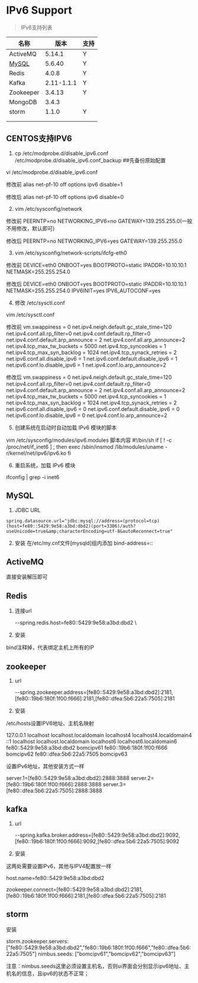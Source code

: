 # IPv6 Support

> IPv6支持列表

| 名称                         | 版本 | 支持 |
| ---------------------------- | ---- | ---- |
| ActiveMQ                     |  5.14.1    | Y    |
| [MySQL](#user-content-mysql) | 5.6.40    |   Y   |
| Redis                        |  4.0.8    |    Y  |
| Kafka                        |   2.11-1.1.1   | Y     |
| Zookeeper                    |   3.4.13   | Y     |
| MongoDB                      |   3.4.3   |      |
| storm | 1.1.0 | Y |
|                              |      |      |
|                              |      |      |

## CENTOS支持IPV6

1. cp /etc/modprobe.d/disable_ipv6.conf /etc/modprobe.d/disable_ipv6.conf_backup ##先备份原始配置


vi /etc/modprobe.d/disable_ipv6.conf

修改前
alias net-pf-10 off
options ipv6 disable=1

修改后
alias net-pf-10 off
options ipv6 disable=0

2. vim /etc/sysconfig/network


 修改前
PEERNTP=no
NETWORKING_IPV6=no
GATEWAY=139.255.255.0(一般不用修改，默认即可)

修改后
PEERNTP=no
NETWORKING_IPV6=yes
GATEWAY=139.255.255.0

3. vim /etc/sysconfig/network-scripts/ifcfg-eth0

修改前
DEVICE=eth0
ONBOOT=yes
BOOTPROTO=static
IPADDR=10.10.10.1
NETMASK=255.255.254.0

修改后
DEVICE=eth0
ONBOOT=yes
BOOTPROTO=static
IPADDR=10.10.10.1
NETMASK=255.255.254.0
IPV6INIT=yes
IPV6_AUTOCONF=yes

4. 修改 /etc/sysctl.conf

vim /etc/sysctl.conf

修改前
vm.swappiness = 0
net.ipv4.neigh.default.gc_stale_time=120
net.ipv4.conf.all.rp_filter=0
net.ipv4.conf.default.rp_filter=0
net.ipv4.conf.default.arp_announce = 2
net.ipv4.conf.all.arp_announce=2
net.ipv4.tcp_max_tw_buckets = 5000
net.ipv4.tcp_syncookies = 1
net.ipv4.tcp_max_syn_backlog = 1024
net.ipv4.tcp_synack_retries = 2
net.ipv6.conf.all.disable_ipv6 = 1
net.ipv6.conf.default.disable_ipv6 = 1
net.ipv6.conf.lo.disable_ipv6 = 1
net.ipv4.conf.lo.arp_announce=2

修改后
vm.swappiness = 0
net.ipv4.neigh.default.gc_stale_time=120
net.ipv4.conf.all.rp_filter=0
net.ipv4.conf.default.rp_filter=0
net.ipv4.conf.default.arp_announce = 2
net.ipv4.conf.all.arp_announce=2
net.ipv4.tcp_max_tw_buckets = 5000
net.ipv4.tcp_syncookies = 1
net.ipv4.tcp_max_syn_backlog = 1024
net.ipv4.tcp_synack_retries = 2
net.ipv6.conf.all.disable_ipv6 = 0
net.ipv6.conf.default.disable_ipv6 = 0
net.ipv6.conf.lo.disable_ipv6 = 0
net.ipv4.conf.lo.arp_announce=2

5. 创建系统在启动时自动加载 IPv6 模块的脚本

vim /etc/sysconfig/modules/ipv6.modules
脚本内容
#!/bin/sh
if [ ! -c /proc/net/if_inet6 ] ; then
exec /sbin/insmod /lib/modules/uname -r/kernel/net/ipv6/ipv6.ko
fi

6. 重启系统，加载 IPv6 模块

 ifconfig | grep -i inet6

## MySQL

1. JDBC URL

```properties
spring.datasource.url="jdbc:mysql://address=(protocol=tcp)(host=fe80::5429:9e58:a3bd:dbd2)(port=3306)/auth?useUnicode=true&amp;characterEncoding=utf-8&autoReconnect=true"
```
2. 安装
在/etc/my.cnf文件[mysqld]组内添加
bind-address=::

## ActiveMQ
直接安装解压即可

## Redis

1. 连接url

   --spring.redis.host=fe80::5429:9e58:a3bd:dbd2 \

2. 安装

bind注释掉，代表绑定主机上所有的IP

## zookeeper

1. url

   --spring.zookeeper.address=[fe80::5429:9e58:a3bd:dbd2]:2181,[fe80::19b6:180f:1f00:f666]:2181,[fe80::dfea:5b6:22a5:7505]:2181

2. 安装

/etc/hosts设置IPV6地址、主机名映射

127.0.0.1   localhost localhost.localdomain localhost4 localhost4.localdomain4
::1         localhost localhost.localdomain localhost6 localhost6.localdomain6
fe80::5429:9e58:a3bd:dbd2       bomcipv61
fe80::19b6:180f:1f00:f666       bomcipv62
fe80::dfea:5b6:22a5:7505        bomcipv63

设置IPv6地址，其他安装方式一样

server.1=[fe80::5429:9e58:a3bd:dbd2]:2888:3888
server.2=[fe80::19b6:180f:1f00:f666]:2888:3888
server.3=[fe80::dfea:5b6:22a5:7505]:2888:3888

## kafka

1. url

   --spring.kafka.broker.address=[fe80::5429:9e58:a3bd:dbd2]:9092,[fe80::19b6:180f:1f00:f666]:9092,[fe80::dfea:5b6:22a5:7505]:9092

2. 安装

这两处需要设置IPv6，其他与IPV4配置放一样

host.name=fe80::5429:9e58:a3bd:dbd2

zookeeper.connect=[fe80::5429:9e58:a3bd:dbd2]:2181,[fe80::19b6:180f:1f00:f666]:2181,[fe80::dfea:5b6:22a5:7505]:2181

## storm

安装

storm.zookeeper.servers: ["fe80::5429:9e58:a3bd:dbd2","fe80::19b6:180f:1f00:f666","fe80::dfea:5b6:22a5:7505"]
nimbus.seeds: ["bomcipv61","bomcipv62","bomcipv63"]

注意：nimbus.seeds这里必须设置主机名，否则ui界面会分别显示ipv6地址、主机名的信息，且ipv6的状态不正常；


